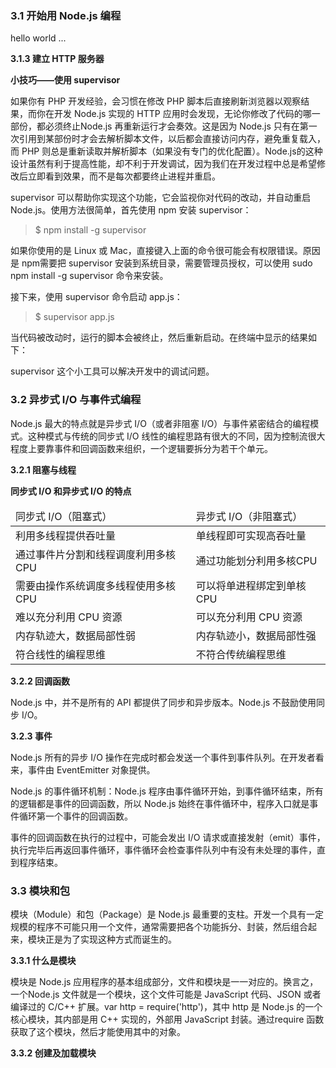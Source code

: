 <h3>3.1 开始用 Node.js 编程</h3>

hello world ...


<b>3.1.3 建立 HTTP 服务器</b>

<b>小技巧——使用 supervisor</b>

如果你有 PHP 开发经验，会习惯在修改 PHP 脚本后直接刷新浏览器以观察结果，而你在开发 Node.js 实现的 HTTP 应用时会发现，无论你修改了代码的哪一部份，都必须终止Node.js 再重新运行才会奏效。这是因为 Node.js 只有在第一次引用到某部份时才会去解析脚本文件，以后都会直接访问内存，避免重复载入，而 PHP 则总是重新读取并解析脚本（如果没有专门的优化配置）。Node.js的这种设计虽然有利于提高性能，却不利于开发调试，因为我们在开发过程中总是希望修改后立即看到效果，而不是每次都要终止进程并重启。

supervisor 可以帮助你实现这个功能，它会监视你对代码的改动，并自动重启 Node.js。使用方法很简单，首先使用 npm 安装 supervisor：

>$ npm install -g supervisor

如果你使用的是 Linux 或 Mac，直接键入上面的命令很可能会有权限错误。原因是 npm需要把 supervisor 安装到系统目录，需要管理员授权，可以使用 sudo npm install -g supervisor 命令来安装。

接下来，使用 supervisor 命令启动 app.js：

>$ supervisor app.js

当代码被改动时，运行的脚本会被终止，然后重新启动。在终端中显示的结果如下：

supervisor 这个小工具可以解决开发中的调试问题。


<h3>3.2 异步式 I/O 与事件式编程</h3>

Node.js 最大的特点就是异步式 I/O（或者非阻塞 I/O）与事件紧密结合的编程模式。这种模式与传统的同步式 I/O 线性的编程思路有很大的不同，因为控制流很大程度上要靠事件和回调函数来组织，一个逻辑要拆分为若干个单元。

<b>3.2.1 阻塞与线程</b>

<b>同步式 I/O 和异步式 I/O 的特点</b>

<table>
    <thead>
    <tr>
        <td>同步式 I/O（阻塞式）</td>
        <td>异步式 I/O（非阻塞式）</td>
    </tr>
    </thead>
    <tbody>
    <tr>
    	<td>利用多线程提供吞吐量</td>
    	<td>单线程即可实现高吞吐量</td>
	</tr>
	<tr>
		<td>通过事件片分割和线程调度利用多核CPU</td>
		<td>通过功能划分利用多核CPU</td>
	</tr>
	<tr>
		<td>需要由操作系统调度多线程使用多核 CPU</td>
		<td>可以将单进程绑定到单核 CPU</td>
	</tr>
	<tr>
		<td>难以充分利用 CPU 资源</td>
		<td>可以充分利用 CPU 资源</td>
	</tr>
	<tr>
		<td>内存轨迹大，数据局部性弱</td>
		<td>内存轨迹小，数据局部性强</td>
	</tr>
	<tr>
		<td>符合线性的编程思维</td>
		<td>不符合传统编程思维</td>
	</tr>
	</tbody>
</table>

<b>3.2.2 回调函数</b>

Node.js 中，并不是所有的 API 都提供了同步和异步版本。Node.js 不鼓励使用同步 I/O。

<b>3.2.3 事件</b>

Node.js 所有的异步 I/O 操作在完成时都会发送一个事件到事件队列。在开发者看来，事件由 EventEmitter 对象提供。

Node.js 的事件循环机制：Node.js 程序由事件循环开始，到事件循环结束，所有的逻辑都是事件的回调函数，所以 Node.js 始终在事件循环中，程序入口就是事件循环第一个事件的回调函数。

事件的回调函数在执行的过程中，可能会发出 I/O 请求或直接发射（emit）事件，执行完毕后再返回事件循环，事件循环会检查事件队列中有没有未处理的事件，直到程序结束。


<h3>3.3 模块和包</h3>

模块（Module）和包（Package）是 Node.js 最重要的支柱。开发一个具有一定规模的程序不可能只用一个文件，通常需要把各个功能拆分、封装，然后组合起来，模块正是为了实现这种方式而诞生的。

<b>3.3.1 什么是模块</b>

模块是 Node.js 应用程序的基本组成部分，文件和模块是一一对应的。换言之，一个Node.js 文件就是一个模块，这个文件可能是 JavaScript 代码、JSON 或者编译过的 C/C++ 扩展。var http = require('http')，其中 http 是 Node.js 的一个核心模块，其内部是用 C++ 实现的，外部用 JavaScript 封装。通过require 函数获取了这个模块，然后才能使用其中的对象。

<b>3.3.2 创建及加载模块</b>